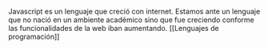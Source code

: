 Javascript es un lenguaje que creció con internet. Estamos ante  un lenguaje que no nació en un ambiente académico sino que fue creciendo conforme las funcionalidades de la web iban aumentando. [[Lenguajes de programación]]